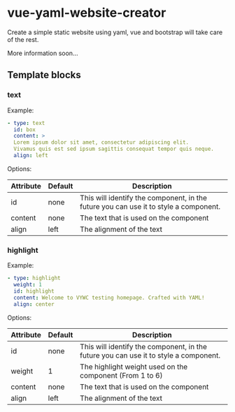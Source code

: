 # vue-yaml-website-creator
Create a simple static website using yaml, vue and bootstrap will take care of the rest.

More information soon...

## Template blocks

### text

Example:

```YAML
- type: text
  id: box
  content: >
  Lorem ipsum dolor sit amet, consectetur adipiscing elit.
  Vivamus quis est sed ipsum sagittis consequat tempor quis neque.
  align: left
```

Options:

|Attribute|Default|Description
|---|---|---
|id|none|This will identify the component, in the future you can use it to style a component.
|content|none|The text that is used on the component
|align|left|The alignment of the text

### highlight

Example:

```YAML
- type: highlight
  weight: 1
  id: highlight
  content: Welcome to VYWC testing homepage. Crafted with YAML!
  align: center
```

Options:

|Attribute|Default|Description
|---|---|---
|id|none|This will identify the component, in the future you can use it to style a component.
|weight|1|The highlight weight used on the component (From 1 to 6)
|content|none|The text that is used on the component
|align|left|The alignment of the text
